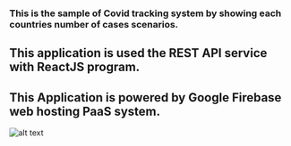 ### This is the sample of Covid tracking system by showing each countries number of cases scenarios.

## This application is used the REST API service with ReactJS program.

## This Application is powered by Google Firebase web hosting PaaS system.

![alt text](https://cdn-media-1.freecodecamp.org/images/kE3b4TOXtlEYpwhRvtSMi87mkWPaTfzbWOC9)